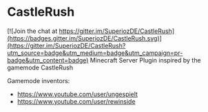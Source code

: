 # CastleRush

[![Join the chat at https://gitter.im/SuperiozDE/CastleRush](https://badges.gitter.im/SuperiozDE/CastleRush.svg)](https://gitter.im/SuperiozDE/CastleRush?utm_source=badge&utm_medium=badge&utm_campaign=pr-badge&utm_content=badge)
Minecraft Server Plugin inspired by the gamemode CastleRush

Gamemode inventors:
- https://www.youtube.com/user/ungespielt
- https://www.youtube.com/user/rewinside
